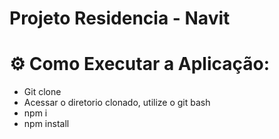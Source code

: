 # Projeto Residencia - Navit

# ⚙ Como Executar a Aplicação:

* Git clone 
* Acessar o diretorio clonado, utilize o git bash
* npm i
* npm install
